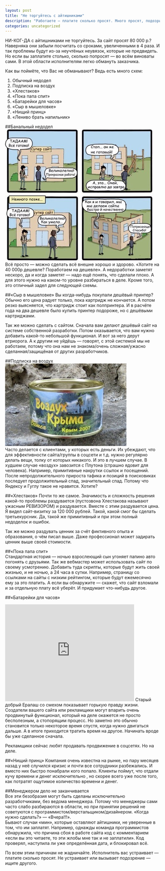 ```yaml
---
layout: post
title: "Не торгуйтесь с айтишниками"
description: "Работаете — платите сколько просят. Много просят, подозрительны — не работайте. "
categories: uncategorized
---
```


НИ-КОГ-ДА с айтишниками не торгуйтесь. За сайт просят 80 000 р.? Наверняка они забыли посчитать со сроками, увеличенными в 4 раза. И так проблемы будут из-за неучтёных неувязок, которые не предвидеть. Но если вы заплатите столько, сколько попросят — во всём виноваты сами. В этой области исполнителям легко обмануть заказчика.  

Как вы поймёте, что Вас не обманывают? Ведь есть много схем:

1. Обычный недодел
1. Подписка на воздух
1. «Хлестаков»
1. «Пока папа спит»
1. «Батарейки для часов»
1. «Сыр в мышеловке»
1. «Нищий принц»
1. «Лениво брать напильник»

##Банальный недодел
<img src="/img/domsite.jpg">  
Всё просто — можно сделать всё внешне хорошо и здорово. «Хотите на 40 000р дешевле? Поработаем на дешевле». А недоработки заметят нескоро, да и когда заметят — надо ещё понять, что сделали плохо. А для этого нужно на каком-то уровне разбираться в деле. Кроме того, это отличный задел для следующей схемы.

##«Сыр в мышеловке»
Вы когда-нибудь покупали дешёвый принтер? Обычно его цена радует только, пока картридж не кончается. А потом резко выясняется, что картридж стоит как полпринтера. И в расчёте года на два дешевле было купить принтер подороже, но с дешёвыми картриджами.

Так же можно сделать с сайтом. Сначала вам делают дешёвый сайт на системе собственной разработки. Потом оказывается, что вам нужно добавить какой-то небольшой функционал. И вот за него дерут втриорога. А к другим не уйдёшь — говорят, с этой системой мы не работаем, потому что она нам не знакома/очень сложная/ужасно сделанная/защищёная от других разработчиков. 

##Подписка на воздух  
<img src="/img/krym-vozduh.jpg">  
Часто делается с клиентами, у которых есть деньги. Их убеждают, что для эффективности сайта/группы в соцсети и т.д. нужно регулярно делать вещи, толку от которых никакого. И это в лучшем случае. В худшем случае «воздух» завозится с Плутона (страшно ядовит для человека). Например, примитивные накрутки ссылок и посещений. После непродолжительного прироста тафика и позиций в поисковиках последует продолжительный спад, значительный спад. Потому что Яндексу и Гуглу такое не нравится. Хотите?

##«Хлестаков»
Почти то же самое. Значимость и сложность решения какой-то проблемы раздувается (пустозвона Хлестакова называют ужасным РЕВИЗОРОМ) и раздувается. Вместе с этим раздувается цена. Я видел сайт-визитку за 120 000 рублей. Такой, какой смог бы сделать третьекурсник. Да, такой же примитивный и при этом полный недоделок и ошибок.

Так же можно раздувать ценник за счёт фиктивного опыта и образования, о чём писал выше. Даже профессионал может задирать ценник выше своей стоимости.

##«Пока папа спит»  
Стандартная история — ночью взрослеющий сын угоняет папино авто погонять с друзьями. Так же вебмастер может использовать сайт по своему усмотрению. Добавить туда скрипты, которые будут жить своей жизнью, и не ночью, а 24 часа в сутки. Например, страницу со ссылками на сайты с низким рейтингом, которые будут ежемесячно ему за это платить. А если вы обнаружите — скажет, что сайт взломали и за отдельную плату всё уберёт. И придумает что-нибудь другое.

##«Батарейки для часов»  
<iframe width="420" height="315" src="https://www.youtube.com/embed/jZ7RSV8XH3k" frameborder="0" allowfullscreen></iframe>
Старый добрый Ералаш со смехом показывает горькую правду жизни. Создатели вашего сайта или рекламщики могут впарить очень продвинутый функционал, который на деле окажется не просто бесполезным, а стопорящим процесс. Но заметно это обычно становится только некоторое время спустя, когда нужно двигаться дальше. А в итоге приходится тратить время на другое. Начинать вроде бы уже сделанное сначала.

Рекламщики сейчас любят продавать продвижение в соцсетях. Но на деле.

##«Нищий принц»
Компания очень известна на рынке, но пару месяцев назад у неё случился кризис и почти все сотрудники разбежались. И вместо них быстро понабрали кого попало. Клиенты поймут, что отдали кучу времени и денег исключительно , но скорее всего уже после того, как потратят ощутимое количество времени и денег.

##Менеджером дело не заканчивается  
Все эти безобразия могут быть сделаны исключительно разработчиками, без ведома менеджера. Потому что менеджеры сами часто слабо разбираются в области, но при принятии решений не советуются с программистом/верстальщиком/дизайнером. «Когда нужно сделать?» — «Вчера!!!».  
 Бывают случаи «мин», которые оставляют айтишники, не уверенные в том, что им заплатят. Например, однажды команда программистов обнаружила, что причина сбоя в работе сайта код с комментарием «если вы это читаете, то эти жлобы мне так и не заплатили». Код проверял, наступила ли уже определённая дата, и блокировал всё.

По всем этим причинам не жадничайте. Исполнитель вас устраивает — платите сколько просят. Не устраивает или вызывает подозрение — ищите другого.